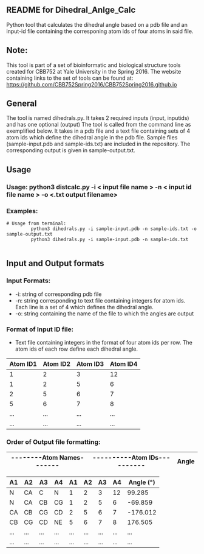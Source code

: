 **README for Dihedral_Anlge_Calc**
---------------------------------------------------------------
Python tool that calculates the dihedral angle based on a pdb file and an input-id file containing the corresponing atom ids of four atoms in said file.

## Note: 
This tool is part of a set of bioinformatic and biological structure tools created for CBB752 at Yale University in the Spring 2016. The website containing links to the set of tools can be found at: https://github.com/CBB752Spring2016/CBB752Spring2016.github.io

## General

The tool is named dihedrals.py. It takes 2 required inputs (input, inputids) and has one optional (output)
The tool is called from the command line as exemplified below. It takes in a pdb file and a text file containing sets of 4 atom ids which define the dihedral angle in the pdb file. Sample files (sample-input.pdb and sample-ids.txt) are included in the repository. The corresponding output is given in sample-output.txt. 


## Usage

### Usage:      python3 distcalc.py -i < input file name > -n < input id file name > -o <.txt output filename>

### Examples:
```{r NCBI_python, engine="python", highlight=TRUE}
# Usage from terminal:
	     python3 dihedrals.py -i sample-input.pdb -n sample-ids.txt -o sample-output.txt
   		 python3 dihedrals.py -i sample-input.pdb -n sample-ids.txt
   		 
```

## Input and Output formats
### Input Formats:
 * -i: 	string of corresponding pdb file
 * -n:	string corresponding to text file containing integers for atom ids. Each line is a set of 4 which defines the dihedral angle.
 * -o:	string containing the name of the file to which the angles are output

  
### Format of Input ID file:
  * Text file containing integers in the format of four atom ids per row. The atom ids of each row define each dihedral angle.

| Atom ID1  | Atom ID2 | Atom ID3 | Atom ID4 |
|---|---|---|---|
| 1 | 2 | 3 | 12 |
| 1 | 2 | 5 | 6 |
| 2 | 5 | 6 | 7 |
| 5 | 6 | 7 | 8 |
| ... | ... | ... | ... |
| ... | ... | ... | ... |

### Order of Output file formatting:

| --------Atom  Names------- | ----------Atom IDs---------- | Angle | 
|---|---|---|

| A1 | A2 | A3 | A4 | A1 | A2 | A3 | A4 |	Angle (°) |
|---|---|---|---|---|---|---|---|---|
| N	| CA | C | N | 1 | 2 | 3 | 12 | 99.285 |
| N | CA | CB | CG | 1 | 2 | 5 | 6 | -69.859 |
| CA | CB | CG | CD |	2 | 5 | 6 | 7 | -176.012 |
| CB | CG | CD | NE | 5 | 6 | 7 | 8 | 176.505 |
| ... | ... | ... | ... | ... | ... | ... | ... | ... |
| ... | ... | ... | ... | ... | ... | ... | ... | ... |
